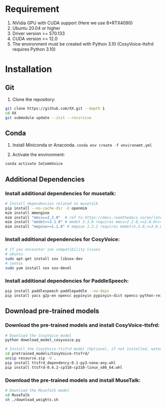 # Requirement 
1. NVidia GPU with CUDA support (Here we use 8*RTX4090)
2. Ubuntu 20.04 or higher
3. Driver version >= 570.133 
4. CUDA version >= 12.0
5. The environment must be created with Python 3.10 (CosyVoice-ttsfrd requires Python 3.10)

# Installation 
## Git 
1. Clone the repository:
```bash
git clone https://github.com/XX.git --depth 1  
cd XX
git submodule update --init --recursive
```

## Conda
1. Install Miniconda or Anaconda.
`conda env create -f environemt.yml`

2. Activate the environment:
```bash
conda activate SoCommVoice
```

## Additional Dependencies
### Install additional dependencies for musetalk:
```bash
# Install dependencies related to musetalk
pip install --no-cache-dir -U openmim
mim install mmengine 
mim install "mmcv==2.2.0"  # ref to https://mmcv.readthedocs.io/en/latest/get_started/installation.html for more details, mmcv 2.2.0 is the only stable version of cuda 12.1 (or above?) and torch 2.4 (or above)?
mim install "mmdet>=3.1.0" # mmdet 3.3.0 requires mmcv<2.2.0,>=2.0.0rc4; extra == "mim", but you have mmcv 2.2.0 which is incompatible. (but mmcv 2.2.0 is the only stable version for cuda 12+)
mim install "mmpose>=1.1.0" # mmpose 1.3.2 requires mmdet<3.3.0,>=3.0.0; extra == "mim", but you have mmdet 3.3.0 which is incompatible. (same reason as above)
```

### Install additional dependencies for CosyVoice:
```bash
# If you encounter sox compatibility issues
# ubuntu
sudo apt-get install sox libsox-dev
# centos
sudo yum install sox sox-devel
```

### Install additional dependencies for PaddleSpeech:
```bash
pip install paddlespeech paddlepaddle --no-deps
pip install yacs g2p-en opencc pypinyin pypinyin-dict opencc-python-reimplemented braceexpand ToJyutping webrtcvad zhon
```

## Download pre-trained models
### Download the pre-trained models and install CosyVoice-ttsfrd:
```bash
# Download the CosyVoice model
python download_model_cosyvoice.py

# Install the CosyVoice-ttsfrd model (Optional, if not installed, wetext will be used)
cd pretrained_models/CosyVoice-ttsfrd/
unzip resource.zip -d .
pip install ttsfrd_dependency-0.1-py3-none-any.whl
pip install ttsfrd-0.4.2-cp310-cp310-linux_x86_64.whl
```

### Download the pre-trained models and install MuseTalk:
```bash
# Download the MuseTalk model
cd MuseTalk
sh ./download_weights.sh
```